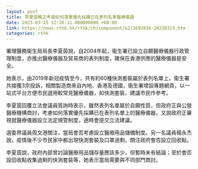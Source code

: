 ```yaml
---
layout: post
title: 李夏茵稱正考慮如何落實優先採購已在表列名單醫療儀器
date: 2023-03-15 12:26:11.000000000 +08:00
link: https://news.rthk.hk/rthk/ch/component/k2/1692036-20230315.htm
categories: rthk
---
```


署理醫務衞生局局長李夏茵說，自2004年起，衞生署已設立自願醫療儀器行政管理制度，亦推出醫療儀器及貿易商的表列制度，確保在香港供應的醫療儀器是安全。

她表示，由2019年新冠疫情至今，共有約60種快測套裝屬於表列名單上，衞生署共接獲3宗投訴，相關製造商來自內地、香港及德國，衞生署增設專題網頁，以一站式平台方便市民選用較常見醫療儀器，如快測套裝，建議市民作參考。

李夏茵回覆立法會議員質詢時表示，雖然表列名單屬於自願性質，但政府正與公營醫療機構商討，考慮如何落實優先採購已在表列名單上的醫療儀器，又說政府正審視就醫療儀器設立法定規管制度，適時會提交立法建議。

選委界議員周文港關注，當局會否考慮設立醫療用品儲備制度。另一名議員楊永杰說，疫情後不少市民家中都出現快測套裝及口罩過剩，關注政府會否設立回收點。

李夏茵說，政府內部曾討論醫療用品儲存量應該多少，但暫時未有結論；至於會否設回收點收集過剩的快測套裝等，她表示當局需要與不同部門商討。
